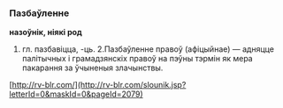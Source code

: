 ### Пазбаўленне
**назоўнік, ніякі род**

1. гл. пазбавіцца, -ць. 2.Пазбаўленне правоў (афіцыйнае) — адняцце палітычных і грамадзянскіх правоў на пэўны тэрмін як мера пакарання за ўчыненыя злачынствы.

<a rel="author">[http://rv-blr.com/](http://rv-blr.com/slounik.jsp?letterId=0&maskId=0&pageId=2079)</a>

